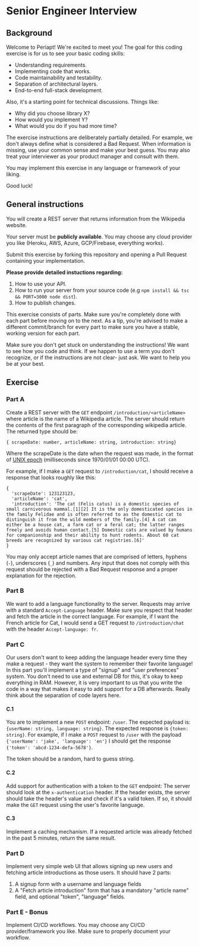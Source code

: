 # Senior Engineer Interview

## Background
Welcome to Periapt! We're excited to meet you!
The goal for this coding exercise is for us to see your basic coding skills:
- Understanding requirements.
- Implementing code that works.
- Code maintainability and testability.
- Separation of architectural layers.
- End-to-end full-stack development.

Also, it's a starting point for technical discussions. Things like:
- Why did you choose library X?
- How would you implement Y?
- What would you do if you had more time?

The exercise instructions are deliberately partially detailed. For example, we don't always define what is considered a Bad Request. When information is missing, use your common sense and make your best guess. You may also treat your interviewer as your product manager and consult with them.

You may implement this exercise in any language or framework of your liking.

Good luck!

## General instructions
You will create a REST server that returns information from the Wikipedia website.

Your server must be **publicly available**. You may choose any cloud provider you like (Heroku, AWS, Azure, GCP/Firebase, everything works).

Submit this exercise by forking this repository and opening a Pull Request containing your implementation.

**Please provide detailed instuctions regarding:**
1. How to use your API.
2. How to run your server from your source code (e.g `npm install && tsc && PORT=3000 node dist`).
3. How to publish changes.

This exercise consists of parts. Make sure you're completely done with each part before moving on to the next. As a tip, you're advised to make a different commit/branch for every part to make sure you have a stable, working version for each part.

Make sure you don't get stuck on understanding the instructions! We want to see how you code and think. If we happen to use a term you don't recognize, or if the instructions are not clear- just ask. We want to help you be at your best.

## Exercise
### Part A
Create a REST server with the `GET` endpoint `/introduction/<articleName>` where article is the name of a Wikipedia article.
The server should return the contents of the first paragraph of the corresponding wikipedia article. The returned type should be:

`{ scrapeDate: number, articleName: string, introduction: string}`

Where the scrapeDate is the date when the request was made, in the format of <a href="https://www.epochconverter.com/">UNIX epoch</a> (milliseconds since 1970/01/01 00:00 UTC).

For example, if I make a `GET` request to `/introduction/cat`, I should receive a response that looks roughly like this:

```
{
  'scrapeDate': 123123123,
  'articleName': 'cat',
  'introduction': 'The cat (Felis catus) is a domestic species of small carnivorous mammal.[1][2] It is the only domesticated species in the family Felidae and is often referred to as the domestic cat to distinguish it from the wild members of the family.[4] A cat can either be a house cat, a farm cat or a feral cat; the latter ranges freely and avoids human contact.[5] Domestic cats are valued by humans for companionship and their ability to hunt rodents. About 60 cat breeds are recognized by various cat registries.[6]'
}
```

You may only accept article names that are comprised of letters, hyphens (`-`), underscores (`_`) and numbers. Any input that does not comply with this request should be rejected with a Bad Request response and a proper explanation for the rejection.

### Part B
We want to add a language functionality to the server. Requests may arrive with a standard `Accept-Language` header. Make sure you respect that header and fetch the article in the correct language. For example, if I want the French article for Cat, I would send a GET request to `/introduction/chat` with the header `Accept-language: fr`.

### Part C
Our users don't want to keep adding the language header every time they make a request - they want the system to remember their favorite language!
In this part you'll implement a type of "signup" and "user preferences" system. You don't need to use and external DB for this, it's okay to keep everything in RAM.
However, it is very important to us that you write the code in a way that makes it easy to add support for a DB afterwards. Really think about the separation of code layers here.

#### C.1

You are to implement a new `POST` endpoint: `/user`.
The expected payload is: `{userName: string, language: string}`. The expected response is `{token: string}`.
For example, if I make a `POST` request to `/user` with the payload `{'userName': 'jake', 'language': 'en'}` I should get the response `{'token': 'abcd-1234-defa-5678'}`.

The token should be a random, hard to guess string.

#### C.2
Add support for authentication with a token to the `GET` endpoint:
The server should look at the `x-authentication` header. If the header exists, the server should take the header's value and check if it's a valid token. If so, it should make the `GET` request using the user's favorite language.

#### C.3
Implement a caching mechanism. If a requested article was already fetched in the past 5 minutes, return the same result.

### Part D

Implement very simple web UI that allows signing up new users and fetching article introductions as those users.
It should have 2 parts:
1. A signup form with a username and language fields
2. A "Fetch article introduction" form that has a mandatory "article name" field, and optional "token", "language" fields.

### Part E - Bonus
Implement CI/CD workflows. You may choose any CI/CD provider/framework you like. 
Make sure to properly document your workflow. 
